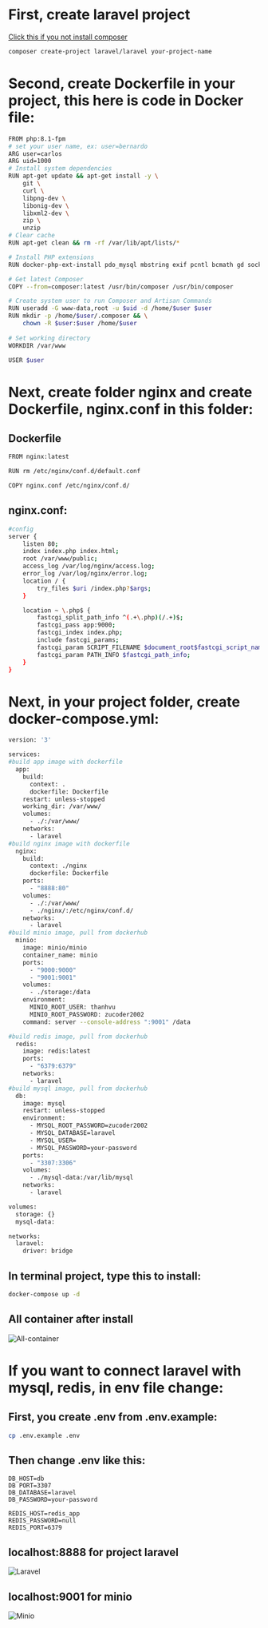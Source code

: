 # First, create laravel project
[Click this if you not install composer](https://getcomposer.org/download/)
```sh
composer create-project laravel/laravel your-project-name
```


# Second, create Dockerfile in your project, this here is code in Docker file:
```sh
FROM php:8.1-fpm
# set your user name, ex: user=bernardo
ARG user=carlos
ARG uid=1000
# Install system dependencies
RUN apt-get update && apt-get install -y \
    git \
    curl \
    libpng-dev \
    libonig-dev \
    libxml2-dev \
    zip \
    unzip
# Clear cache
RUN apt-get clean && rm -rf /var/lib/apt/lists/*

# Install PHP extensions
RUN docker-php-ext-install pdo_mysql mbstring exif pcntl bcmath gd sockets

# Get latest Composer
COPY --from=composer:latest /usr/bin/composer /usr/bin/composer

# Create system user to run Composer and Artisan Commands
RUN useradd -G www-data,root -u $uid -d /home/$user $user
RUN mkdir -p /home/$user/.composer && \
    chown -R $user:$user /home/$user
    
# Set working directory
WORKDIR /var/www

USER $user
```


# Next, create folder nginx and create Dockerfile, nginx.conf in this folder:
## Dockerfile
```sh
FROM nginx:latest

RUN rm /etc/nginx/conf.d/default.conf

COPY nginx.conf /etc/nginx/conf.d/

```



## nginx.conf: 
```sh
#config
server {
    listen 80;
    index index.php index.html;
    root /var/www/public;
    access_log /var/log/nginx/access.log;
    error_log /var/log/nginx/error.log;
    location / {
        try_files $uri /index.php?$args;
    }

    location ~ \.php$ {
        fastcgi_split_path_info ^(.+\.php)(/.+)$;
        fastcgi_pass app:9000;
        fastcgi_index index.php;
        include fastcgi_params;
        fastcgi_param SCRIPT_FILENAME $document_root$fastcgi_script_name;
        fastcgi_param PATH_INFO $fastcgi_path_info;
    }
}

```


# Next, in your project folder, create docker-compose.yml:
```sh
version: '3'

services:
#build app image with dockerfile
  app:
    build:
      context: .
      dockerfile: Dockerfile
    restart: unless-stopped
    working_dir: /var/www/
    volumes:
      - ./:/var/www/
    networks:
      - laravel
#build nginx image with dockerfile
  nginx:
    build:
      context: ./nginx
      dockerfile: Dockerfile
    ports:
      - "8888:80"
    volumes:
      - ./:/var/www/
      - ./nginx/:/etc/nginx/conf.d/
    networks:
      - laravel
#build minio image, pull from dockerhub
  minio:
    image: minio/minio
    container_name: minio
    ports:
      - "9000:9000"
      - "9001:9001"
    volumes:
      - ./storage:/data
    environment:
      MINIO_ROOT_USER: thanhvu
      MINIO_ROOT_PASSWORD: zucoder2002
    command: server --console-address ":9001" /data

#build redis image, pull from dockerhub
  redis:
    image: redis:latest
    ports:
      - "6379:6379"
    networks:
      - laravel
#build mysql image, pull from dockerhub
  db:
    image: mysql
    restart: unless-stopped
    environment:
      - MYSQL_ROOT_PASSWORD=zucoder2002
      - MYSQL_DATABASE=laravel
      - MYSQL_USER=
      - MYSQL_PASSWORD=your-password
    ports:
      - "3307:3306"
    volumes:
      - ./mysql-data:/var/lib/mysql
    networks:
      - laravel

volumes:
  storage: {}
  mysql-data:

networks:
  laravel:
    driver: bridge
```


## In terminal project, type this to install:
```sh
docker-compose up -d
```
## All container after install

![All-container](<Screenshot from 2023-08-24 09-40-44.png>)


# If you want to connect laravel with mysql, redis, in env file change:
## First, you create .env from .env.example:
```sh
cp .env.example .env
```
## Then change .env like this:
```
DB_HOST=db
DB PORT=3307
DB_DATABASE=laravel
DB_PASSWORD=your-password

REDIS_HOST=redis_app
REDIS_PASSWORD=null
REDIS_PORT=6379
```



## localhost:8888 for project laravel
![Laravel](<Screenshot from 2023-08-22 16-32-22.png>)

## localhost:9001 for minio
![Minio](<Screenshot from 2023-08-22 16-32-56.png>)







